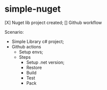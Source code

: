 # simple-nuget

[X] Nuget lib project created;
[] Github workflow

Scenario:
- Simple Library c# project;
- Github actions
  -  Setup envs;
  -  Steps
     -  Setup .net version;
     -  Restore
     -  Build
     -  Test
     -  Pack
